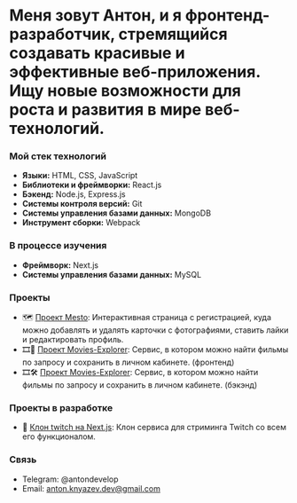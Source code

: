 # Меня зовут Антон, и я фронтенд-разработчик, стремящийся создавать красивые и эффективные веб-приложения. Ищу новые возможности для роста и развития в мире веб-технологий.


### Мой стек технологий

- **Языки:** HTML, CSS, JavaScript 
- **Библиотеки и фреймворки:** React.js
- **Бэкенд:** Node.js, Express.js
- **Системы контроля версий:** Git
- **Системы управления базами данных:** MongoDB
- **Инструмент сборки:** Webpack

### В процессе изучения 

- **Фреймворк:** Next.js
- **Системы управления базами данных:** MySQL

### Проекты

- 🗺️ [Проект Mesto](https://github.com/s1ckgit/react-mesto-api-full-gha): Интерактивная страница с регистрацией, куда можно добавлять и удалять карточки с фотографиями, ставить лайки и редактировать профиль.
- 🎞️🎨 [Проект Movies-Explorer](https://github.com/s1ckgit/movies-explorer-frontend): Сервис, в котором можно найти фильмы по запросу и сохранить в личном кабинете. (фронтенд)
- 🎞️🛠️ [Проект Movies-Explorer](https://github.com/s1ckgit/movies-explorer-api): Сервис, в котором можно найти фильмы по запросу и сохранить в личном кабинете. (бэкэнд)

### Проекты в разработке

- 👾 [Клон twitch на Next.js](https://github.com/s1ckgit/nextjs14-twitch-clone): Клон сервиса для стриминга Twitch со всем его функционалом.

### Связь

- Telegram: @antondevelop
- Email: anton.knyazev.dev@gmail.com
